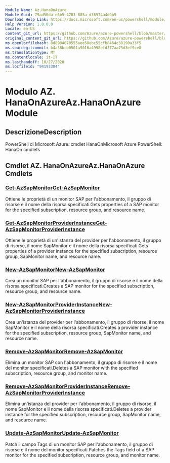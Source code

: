 ```yaml
---
Module Name: Az.HanaOnAzure
Module Guid: 79ad50da-e6b5-4703-885a-d36974a4d9b9
Download Help Link: https://docs.microsoft.com/en-us/powershell/module/az.hanaonazure
Help Version: 1.0.0.0
Locale: en-US
content_git_url: https://github.com/Azure/azure-powershell/blob/master/src/HanaOnAzure/help/Az.HanaOnAzure.md
original_content_git_url: https://github.com/Azure/azure-powershell/blob/master/src/HanaOnAzure/help/Az.HanaOnAzure.md
ms.openlocfilehash: 8d8984070555aee58ebc55cfb8464c38190a33f5
ms.sourcegitcommit: b4a38bcb0501a9016a4998efd377aa75d3ef9ce8
ms.translationtype: MT
ms.contentlocale: it-IT
ms.lasthandoff: 10/27/2020
ms.locfileid: "94193304"
---
```

# <span data-ttu-id="42cbd-101">Modulo AZ. HanaOnAzure</span><span class="sxs-lookup"><span data-stu-id="42cbd-101">Az.HanaOnAzure Module</span></span>
## <span data-ttu-id="42cbd-102">Descrizione</span><span class="sxs-lookup"><span data-stu-id="42cbd-102">Description</span></span>
<span data-ttu-id="42cbd-103">PowerShell di Microsoft Azure: cmdlet HanaOn</span><span class="sxs-lookup"><span data-stu-id="42cbd-103">Microsoft Azure PowerShell: HanaOn cmdlets</span></span>

## <span data-ttu-id="42cbd-104">Cmdlet AZ. HanaOnAzure</span><span class="sxs-lookup"><span data-stu-id="42cbd-104">Az.HanaOnAzure Cmdlets</span></span>
### [<span data-ttu-id="42cbd-105">Get-AzSapMonitor</span><span class="sxs-lookup"><span data-stu-id="42cbd-105">Get-AzSapMonitor</span></span>](Get-AzSapMonitor.md)
<span data-ttu-id="42cbd-106">Ottiene le proprietà di un monitor SAP per l'abbonamento, il gruppo di risorse e il nome della risorsa specificati.</span><span class="sxs-lookup"><span data-stu-id="42cbd-106">Gets properties of a SAP monitor for the specified subscription, resource group, and resource name.</span></span>

### [<span data-ttu-id="42cbd-107">Get-AzSapMonitorProviderInstance</span><span class="sxs-lookup"><span data-stu-id="42cbd-107">Get-AzSapMonitorProviderInstance</span></span>](Get-AzSapMonitorProviderInstance.md)
<span data-ttu-id="42cbd-108">Ottiene le proprietà di un'istanza del provider per l'abbonamento, il gruppo di risorse, il nome SapMonitor e il nome della risorsa specificati.</span><span class="sxs-lookup"><span data-stu-id="42cbd-108">Gets properties of a provider instance for the specified subscription, resource group, SapMonitor name, and resource name.</span></span>

### [<span data-ttu-id="42cbd-109">New-AzSapMonitor</span><span class="sxs-lookup"><span data-stu-id="42cbd-109">New-AzSapMonitor</span></span>](New-AzSapMonitor.md)
<span data-ttu-id="42cbd-110">Crea un monitor SAP per l'abbonamento, il gruppo di risorse e il nome della risorsa specificati.</span><span class="sxs-lookup"><span data-stu-id="42cbd-110">Creates a SAP monitor for the specified subscription, resource group, and resource name.</span></span>

### [<span data-ttu-id="42cbd-111">New-AzSapMonitorProviderInstance</span><span class="sxs-lookup"><span data-stu-id="42cbd-111">New-AzSapMonitorProviderInstance</span></span>](New-AzSapMonitorProviderInstance.md)
<span data-ttu-id="42cbd-112">Crea un'istanza del provider per l'abbonamento, il gruppo di risorse, il nome SapMonitor e il nome della risorsa specificati.</span><span class="sxs-lookup"><span data-stu-id="42cbd-112">Creates a provider instance for the specified subscription, resource group, SapMonitor name, and resource name.</span></span>

### [<span data-ttu-id="42cbd-113">Remove-AzSapMonitor</span><span class="sxs-lookup"><span data-stu-id="42cbd-113">Remove-AzSapMonitor</span></span>](Remove-AzSapMonitor.md)
<span data-ttu-id="42cbd-114">Elimina un monitor SAP con l'abbonamento, il gruppo di risorse e il nome del monitor specificati.</span><span class="sxs-lookup"><span data-stu-id="42cbd-114">Deletes a SAP monitor with the specified subscription, resource group, and monitor name.</span></span>

### [<span data-ttu-id="42cbd-115">Remove-AzSapMonitorProviderInstance</span><span class="sxs-lookup"><span data-stu-id="42cbd-115">Remove-AzSapMonitorProviderInstance</span></span>](Remove-AzSapMonitorProviderInstance.md)
<span data-ttu-id="42cbd-116">Elimina un'istanza del provider per l'abbonamento, il gruppo di risorse, il nome SapMonitor e il nome della risorsa specificati.</span><span class="sxs-lookup"><span data-stu-id="42cbd-116">Deletes a provider instance for the specified subscription, resource group, SapMonitor name, and resource name.</span></span>

### [<span data-ttu-id="42cbd-117">Update-AzSapMonitor</span><span class="sxs-lookup"><span data-stu-id="42cbd-117">Update-AzSapMonitor</span></span>](Update-AzSapMonitor.md)
<span data-ttu-id="42cbd-118">Patch il campo Tags di un monitor SAP per l'abbonamento, il gruppo di risorse e il nome del monitor specificati.</span><span class="sxs-lookup"><span data-stu-id="42cbd-118">Patches the Tags field of a SAP monitor for the specified subscription, resource group, and monitor name.</span></span>

